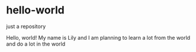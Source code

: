 # hello-world
just a repository

Hello, world!
My name is Lily and I am planning to learn a lot from the world and do a lot in the world
